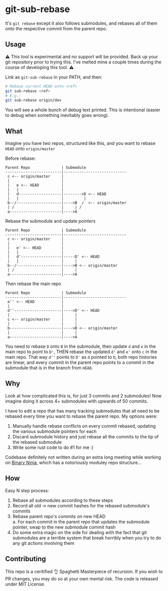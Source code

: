 # git-sub-rebase
It's `git rebase` except it also follows submodules, and rebases all of them onto the respective commit from the parent repo.

## Usage

:warning: This tool is experimental and no support will be provided. Back up your git repository prior to trying this. I've melted mine a couple times during the course of developing this tool. :warning:

Link as `git-sub-rebase` in your PATH, and then:

```sh
# Rebase current HEAD onto <ref>
git sub-rebase <ref>
# E.g.:
git sub-rebase origin/dev
```

You will see a whole bunch of debug text printed. This is intentional (easier to debug when something inevitably goes wrong).

## What

Imagine you have two repos, structured like this, and you want to rebase `HEAD` onto `origin/master`

Before rebase:
```
Parent Repo              | Submodule
-------------------------|----------------------------
 c <-- origin/master     |
 |                       |
 |   e <-- HEAD          |
 |   |                   |
 |   d-------------------|-------->D <-- HEAD
 |   |                   |         |
 b--/--------------------|---->B  /  <-- origin/master
 | /                     |     | /   
 a-----------------------|---->A
```

Rebase the submodule and update pointers
```
Parent Repo              | Submodule
-------------------------|----------------------------
 c <-- origin/master     |
 |                       |
 |   e' <-- HEAD         |
 |   |                   |
 |   d'------------------|-----D' <-- HEAD
 |   |                   |     |
 b--/--------------------|---->B <-- origin/master
 | /                     |     |
 a-----------------------|---->A
```

Then rebase the main repo
```
Parent Repo              | Submodule
-------------------------|----------------------------
 e'' <-- HEAD            |
 |                       |
 d''---------------------|---->D' <-- HEAD
 |                       |     |
 c <-- origin/master     |     |
 |                       |     |
 b-----------------------|---->B <-- origin/master
 |                       |     |
 a-----------------------|---->A
```
You need to rebase `D` onto `B` in the submodule, then update `d` and `e` in the main repo to point to `D'`, THEN rebase the updated `d'` and `e'` onto `c` in the main repo. That way `d''` points to `D'` as `d` pointed to `D`, both repo histories are linear, and every commit in the parent repo points to a commit in the submodule that is in the branch from `HEAD`.

## Why

Look at how complicated this is, for just 3 commits and 2 submodules! Now imagine doing it across 4+ submodules with upwards of 50 commits.

I have to edit a repo that has many tracking submodules that all need to be rebased every time you want to rebase the parent repo.
My options were:
1. Manually handle rebase conflicts on every commit rebased, updating the various submodule pointers for each
2. Discard submodule history and just rebase all the commits to the tip of the rebased submodule
3. Write some rust code to do #1 for me :)

Codebase definitely not written during an extra long meeting while working on [Binary Ninja](https://github.com/Vector35/binaryninja-api), which has a notoriously moduley repo structure...

## How

Easy N step process:
1. Rebase all submodules according to these steps
2. Record all old -> new commit hashes for the rebased submodule's commits
3. Rebase parent repo's commits on new HEAD  
  a. For each commit in the parent repo that updates the submodule pointer, swap to the new submodule commit hash
4. Do some extra magic on the side for dealing with the fact that git submodules are a terrible system that break horribly when you try to do any git actions involving them

## Contributing

This repo is a ceritified :ok_hand: Spaghetti Masterpiece of recursion. If you wish to PR changes, you may do so at your own mental risk. The code is released under MIT License.
